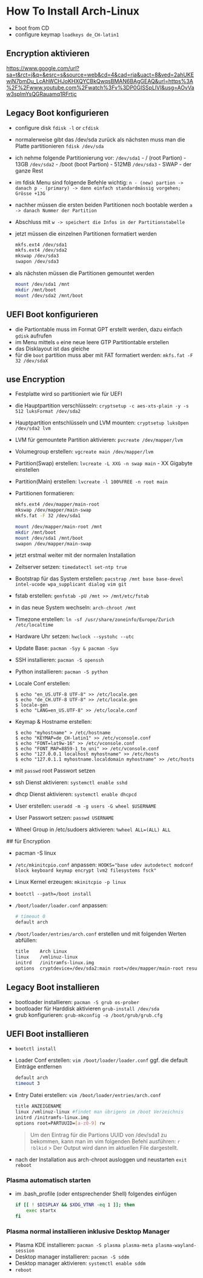 # How To Install Arch-Linux

* boot from CD
* configure keymap `loadkeys de_CH-latin1`

## Encryption aktivieren

<https://www.google.com/url?sa=t&rct=j&q=&esrc=s&source=web&cd=4&cad=rja&uact=8&ved=2ahUKEwjN7bmDu_LcAhWCHJoKHXQYCBkQwqsBMAN6BAgGEAQ&url=https%3A%2F%2Fwww.youtube.com%2Fwatch%3Fv%3DP0GISSpLlVI&usg=AOvVaw3splmYsQGRauamq1RFrtjc>

## Legacy Boot konfigurieren

* configure disk `fdisk -l` or `cfdisk`
* normalerweise gibt das /dev/sda zurück
   als nächsten muss man die Platte partitionieren
   `fdisk /dev/sda`
* ich nehme folgende Partitionierung vor:
   `/dev/sda1` - / (root Partion) - 13GB
   `/dev/sda2` - /boot (boot Partion) - 512MB
   `/dev/sda3` - SWAP - der ganze Rest
* im fdisk Menu sind folgende Befehle wichtig:
   `n - (new) partion -> danach p - (primary) -> dann einfach standardmässig vorgehen; Grösse +13G`
* nachher müssen die ersten beiden Partitionen noch bootable werden
   `a -> danach Nummer der Partition`
* Abschluss mit `w -> speichert die Infos in der Partitionstabelle`
* jetzt müssen die einzelnen Partitionen formatiert werden

   ````bash
   mkfs.ext4 /dev/sda1
   mkfs.ext4 /dev/sda2
   mkswap /dev/sda3
   swapon /dev/sda3
   ````

* als nächsten müssen die Partitionen gemountet werden

   ````bash
   mount /dev/sda1 /mnt
   mkdir /mnt/boot
   mount /dev/sda2 /mnt/boot
   ````

## UEFI Boot konfigurieren

* die Partiontable muss im Format GPT erstellt werden, dazu einfach `gdisk` aufrufen
* im Menu mittels `o` eine neue leere GTP Partitiontable erstellen
* das Disklayout ist das gleiche
* für die `boot` partition muss aber mit FAT formatiert werden: `mkfs.fat -F 32 /dev/sdaX`

## use Encryption

* Festplatte wird so partitioniert wie für UEFI
* die Hauptpartition verschlüsseln: `cryptsetup -c aes-xts-plain -y -s 512 luksFormat /dev/sda2`
* Hauptpartition entschlüsseln und LVM mounten: `cryptsetup luksOpen /dev/sda2 lvm`
* LVM für gemountete Partition aktivieren: `pvcreate /dev/mapper/lvm`
* Volumegroup erstellen: `vgcreate main /dev/mapper/lvm`
* Partition(Swap) erstellen: `lvcreate -L XXG -n swap main` - XX Gigabyte einstellen
* Partition(Main) erstellen: `lvcreate -l 100%FREE -n root main`
* Partitionen formatieren:

   ``` bash
   mkfs.ext4 /dev/mapper/main-root
   mkswap /dev/mapper/main-swap
   mkfs.fat -F 32 /dev/sda1

   mount /dev/mapper/main-root /mnt
   mkdir /mnt/boot
   mount /dev/sda1 /mnt/boot
   swapon /dev/mapper/main-swap
   ```

* jetzt erstmal weiter mit der normalen Installation

* Zeitserver setzen: `timedatectl set-ntp true`
* Bootstrap für das System erstellen: `pacstrap /mnt base base-devel intel-ucode wpa_supplicant dialog vim git`
* fstab erstellen: `genfstab -pU /mnt >> /mnt/etc/fstab`
* in das neue System wechseln: `arch-chroot /mnt`
* Timezone erstellen: `ln -sf /usr/share/zoneinfo/Europe/Zurich /etc/localtime`
* Hardware Uhr setzen: `hwclock --systohc --utc`
* Update Base: `pacman -Syy & pacman -Syu`
* SSH installieren: `pacman -S openssh`
* Python installieren: `pacman -S python`
* Locale Conf erstellen:
   ```
   $ echo "en_US.UTF-8 UTF-8" >> /etc/locale.gen
   $ echo "de_CH.UTF-8 UTF-8" >> /etc/locale.gen
   $ locale-gen
   $ echo "LANG=en_US.UTF-8" >> /etc/locale.conf
   ```

* Keymap & Hostname erstellen:
   ```
   $ echo "myhostname" > /etc/hostname
   $ echo "KEYMAP=de_CH-latin1" >> /etc/vconsole.conf
   $ echo "FONT=lat9w-16" >> /etc/vconsole.conf
   $ echo "FONT_MAP=8859-1_to_uni" >> /etc/vconsole.conf
   $ echo "127.0.0.1 localhost myhostname" >> /etc/hosts
   $ echo "127.0.1.1 myhostname.localdomain myhostname" >> /etc/hosts
   ```

* mit `passwd` root Passwort setzen
* ssh Dienst aktivieren: `systemctl enable sshd`
* dhcp Dienst aktivieren: `systemctl enable dhcpcd`
* User erstellen: `useradd -m -g users -G wheel $USERNAME`
* User Passwort setzen: `passwd USERNAME`
* Wheel Group in /etc/sudoers aktivieren: `%wheel ALL=(ALL) ALL`

## für Encryption

* pacman -S linux
* `/etc/mkinitcpio.conf` anpassen: `HOOKS="base udev autodetect modconf block keyboard keymap encrypt lvm2 filesystems fsck"`
* Linux Kernel erzeugen: `mkinitcpio -p linux`
* `bootctl --path=/boot install`
* `/boot/loader/loader.conf` anpassen:

   ``` bash
   # timeout 0
   default arch
   ```

* `/boot/loader/entries/arch.conf` erstellen und mit folgenden Werten abfüllen:

   ``` bash
   title    Arch Linux
   linux    /vmlinuz-linux
   initrd   /initramfs-linux.img
   options  cryptdevice=/dev/sda2:main root=/dev/mapper/main-root resume=/dev/mapper/main-swap lang=de locale=de_DE.UTF-8
   ```

## Legacy Boot installieren

* bootloader installieren: `pacman -S grub os-prober`
* bootloader für Harddisk aktivieren `grub-install /dev/sda`
* grub konfigurieren: `grub-mkconfig -o /boot/grub/grub.cfg`

## UEFI Boot installieren

* `bootctl install`
* Loader Conf erstellen: `vim /boot/loader/loader.conf` ggf. die default Einträge entfernen

  ``` bash
  default arch
  timeout 3
  ```

* Entry Datei erstellen: `vim /boot/loader/entries/arch.conf`

  ``` bash
  title ANZEIGENAME
  linux /vmlinuz-linux #findet man übrigens im /boot Verzeichnis
  initrd /initramfs-linux.img
  options root=PARTUUID=[a-z0-9] rw
  ```

  > Um den Eintrag für die Partions UUID von /dev/sda1 zu bekommen, kann man im vim folgenden Befehl ausführen:
  > `r !blkid` > Der Output wird dann im aktuellen File dargestellt.

* nach der Installation aus arch-chroot ausloggen und neustarten
   `exit`
   `reboot`

### Plasma automatisch starten

* im .bash_profile (oder entsprechender Shell) folgendes einfügen

   ``` bash
   if [[ ! $DISPLAY && $XDG_VTNR -eq 1 ]]; then
       exec startx
   fi
   ```

### Plasma normal installieren inklusive Desktop Manager

* Plasma KDE installieren: `pacman -S plasma plasma-meta plasma-wayland-session`
* Desktop manager installieren: `pacman -S sddm`
* Desktop manager aktivieren: `systemctl enable sddm`
* `reboot`
